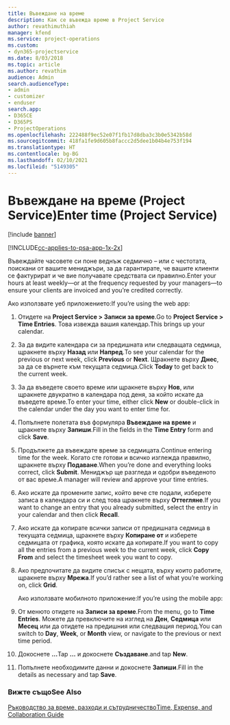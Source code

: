 ```yaml
---
title: Въвеждане на време
description: Как се въвежда време в Project Service
author: revathimuthiah
manager: kfend
ms.service: project-operations
ms.custom:
- dyn365-projectservice
ms.date: 8/03/2018
ms.topic: article
ms.author: revathim
audience: Admin
search.audienceType:
- admin
- customizer
- enduser
search.app:
- D365CE
- D365PS
- ProjectOperations
ms.openlocfilehash: 222488f9ec52e07f1fb17d8dba3c3b0e5342b58d
ms.sourcegitcommit: 418fa1fe9d605b8faccc2d5dee1b04b4e753f194
ms.translationtype: HT
ms.contentlocale: bg-BG
ms.lasthandoff: 02/10/2021
ms.locfileid: "5149305"
---
```

# <a name="enter-time-project-service"></a><span data-ttu-id="047bc-103">Въвеждане на време (Project Service)</span><span class="sxs-lookup"><span data-stu-id="047bc-103">Enter time (Project Service)</span></span>

[!include [banner](../includes/psa-now-project-operations.md)]

[!INCLUDE[cc-applies-to-psa-app-1x-2x](../includes/cc-applies-to-psa-app-1x-2x.md)]

<span data-ttu-id="047bc-104">Въвеждайте часовете си поне веднъж седмично – или с честотата, поискани от вашите мениджъри, за да гарантирате, че вашите клиенти се фактурират и че вие получавате средствата си правилно.</span><span class="sxs-lookup"><span data-stu-id="047bc-104">Enter your hours at least weekly—or at the frequency requested by your managers—to ensure your clients are invoiced and you’re credited correctly.</span></span>  
  
 <span data-ttu-id="047bc-105">Ако използвате уеб приложението:</span><span class="sxs-lookup"><span data-stu-id="047bc-105">If you’re using the web app:</span></span>  
  
1. <span data-ttu-id="047bc-106">Отидете на **Project Service > Записи за време**.</span><span class="sxs-lookup"><span data-stu-id="047bc-106">Go to **Project Service > Time Entries**.</span></span> <span data-ttu-id="047bc-107">Това извежда вашия календар.</span><span class="sxs-lookup"><span data-stu-id="047bc-107">This brings up your calendar.</span></span>  
  
2. <span data-ttu-id="047bc-108">За да видите календара си за предишната или следващата седмица, щракнете върху **Назад** или **Напред**.</span><span class="sxs-lookup"><span data-stu-id="047bc-108">To see your calendar for the previous or next week, click **Previous** or **Next**.</span></span> <span data-ttu-id="047bc-109">Щракнете върху **Днес**, за да се върнете към текущата седмица.</span><span class="sxs-lookup"><span data-stu-id="047bc-109">Click **Today** to get back to the current week.</span></span>  
  
3. <span data-ttu-id="047bc-110">За да въведете своето време или щракнете върху **Нов**, или щракнете двукратно в календара под деня, за който искате да въведете време.</span><span class="sxs-lookup"><span data-stu-id="047bc-110">To enter your time, either click **New** or double-click in the calendar under the day you want to enter time for.</span></span>  
  
4. <span data-ttu-id="047bc-111">Попълнете полетата във формуляра **Въвеждане на време** и щракнете върху **Запиши**.</span><span class="sxs-lookup"><span data-stu-id="047bc-111">Fill in the fields in the **Time Entry** form and click **Save**.</span></span>  
  
5. <span data-ttu-id="047bc-112">Продължете да въвеждате време за седмицата.</span><span class="sxs-lookup"><span data-stu-id="047bc-112">Continue entering time for the week.</span></span> <span data-ttu-id="047bc-113">Когато сте готови и всичко изглежда правилно, щракнете върху **Подаване**.</span><span class="sxs-lookup"><span data-stu-id="047bc-113">When you’re done and everything looks correct, click **Submit**.</span></span> <span data-ttu-id="047bc-114">Мениджър ще разгледа и одобри въведеното от вас време.</span><span class="sxs-lookup"><span data-stu-id="047bc-114">A manager will review and approve your time entries.</span></span>  
  
6. <span data-ttu-id="047bc-115">Ако искате да промените запис, който вече сте подали, изберете записа в календара си и след това щракнете върху **Оттегляне**.</span><span class="sxs-lookup"><span data-stu-id="047bc-115">If you want to change an entry that you already submitted, select the entry in your calendar and then click **Recall**.</span></span>  
  
7. <span data-ttu-id="047bc-116">Ако искате да копирате всички записи от предишната седмица в текущата седмица, щракнете върху **Копиране от** и изберете седмицата от графика, която искате да копирате.</span><span class="sxs-lookup"><span data-stu-id="047bc-116">If you want to copy all the entries from a previous week to the current week, click **Copy From** and select the timesheet week you want to copy.</span></span>  
  
8. <span data-ttu-id="047bc-117">Ако предпочитате да видите списък с нещата, върху които работите, щракнете върху **Мрежа**.</span><span class="sxs-lookup"><span data-stu-id="047bc-117">If you’d rather see a list of what you’re working on, click **Grid**.</span></span>  
  
   <span data-ttu-id="047bc-118">Ако използвате мобилното приложение:</span><span class="sxs-lookup"><span data-stu-id="047bc-118">If you’re using the mobile app:</span></span>  
  
9. <span data-ttu-id="047bc-119">От менюто отидете на **Записи за време**.</span><span class="sxs-lookup"><span data-stu-id="047bc-119">From the menu, go to **Time Entries**.</span></span>     <span data-ttu-id="047bc-120">Можете да превключите на изглед на **Ден**, **Седмица** или **Месец** или да отидете на предишния или следващия период.</span><span class="sxs-lookup"><span data-stu-id="047bc-120">You can switch to **Day**, **Week**, or **Month** view, or navigate to the previous or next time period.</span></span>  
  
10. <span data-ttu-id="047bc-121">Докоснете **…**</span><span class="sxs-lookup"><span data-stu-id="047bc-121">Tap **…**</span></span> <span data-ttu-id="047bc-122">и докоснете **Създаване**.</span><span class="sxs-lookup"><span data-stu-id="047bc-122">and tap **New**.</span></span>  
  
11. <span data-ttu-id="047bc-123">Попълнете необходимите данни и докоснете **Запиши**.</span><span class="sxs-lookup"><span data-stu-id="047bc-123">Fill in the details as necessary and tap **Save**.</span></span>  
  
### <a name="see-also"></a><span data-ttu-id="047bc-124">Вижте също</span><span class="sxs-lookup"><span data-stu-id="047bc-124">See Also</span></span>  
 [<span data-ttu-id="047bc-125">Ръководство за време, разходи и сътрудничество</span><span class="sxs-lookup"><span data-stu-id="047bc-125">Time, Expense, and Collaboration Guide</span></span>](../psa/time-expense-collaboration-guide.md)
